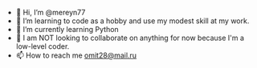 - 👋 Hi, I’m @mereyn77
- 👀 I’m learning to code as a hobby and use my modest skill at my work.
- 🌱 I’m currently learning Python
- 💞️ I am NOT looking to collaborate on anything for now because I'm a low-level coder.
- 📫 How to reach me omit28@mail.ru

